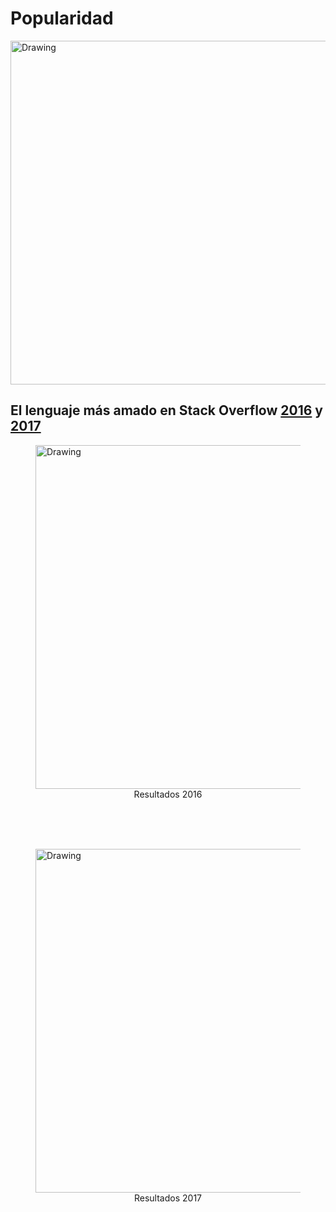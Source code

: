 # Popularidad

<img src="./img/rust_love.png" align="middle" alt="Drawing" style="width: 550px;"/>

## El lenguaje más amado en Stack Overflow [2016](https://insights.stackoverflow.com/survey/2016#technology-most-loved-dreaded-and-wanted) y [2017](https://insights.stackoverflow.com/survey/2017#most-loved-dreaded-and-wanted)

<figure>
	<img src="./img/2016.png" align="middle" alt="Drawing" style="width: 550px;"/>
	<figcaption style="text-align: center;">Resultados 2016</figcaption>
</figure>


<br><br><br>


<figure>
	<img src="./img/2017.png" align="middle" alt="Drawing" style="width: 550px;"/>
	<figcaption style="text-align: center;">Resultados 2017</figcaption>
</figure>
